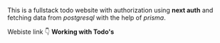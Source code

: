 This is a fullstack todo website with authorization using **next auth** and fetching data from *postgresql* with the help of *prisma*.

Webiste link 👇 
**Working with Todo's**

